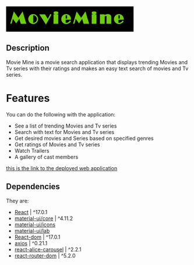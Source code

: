 <p lign='center'>
<img src="public/logo.png" width='350' alt='accessibility text'></p>

## Description
Movie Mine is a movie search application that displays trending Movies and Tv series with their ratings and makes an easy text search of movies and Tv series.

# Features
You can do the following with the application:

* See a list of trending Movies and Tv series
* Search with text for Movies and Tv series
* Get desired movies and Series based on specified genres
* Get ratings of Movies and Tv series
* Watch Trailers
* A gallery of cast members 

[this is the link to the deployed web application](https://movie-mine-2.netlify.app/)

## Dependencies
They are:

* [React](https://reactjs.org/)                                           | ^17.0.1
* [material-ui/core](https://mui.com)                                   | ^4.11.2
* [material-ui/icons](https://mui.com)
* [material-ui/lab](https://mui.com)
* [React-dom](https://reactjs.org/)                                       | ^17.0.1
* [axios](https://axios-http.com)                                         | ^0.21.1
* [react-alice-carousel](https://npmjs.com)                               | ^2.2.1
* [react-router-dom](https://npmjs.com)                                   | ^5.2.0

